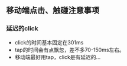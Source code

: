 移动端点击、触碰注意事项
-----

### 延迟的click

* click的时间基本固定在301ms   
* tap的时间会有点飘忽，差不多70-150ms左右。
* 移动端最好用tap，click是有延迟的...